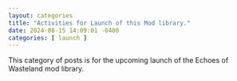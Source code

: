 ```yaml
---
layout: categories
title: "Activities for Launch of this Mod library."
date: 2024-08-15 14:09:01 -0400
categories: [ launch ]
---
```


This category of posts is for the upcoming launch of the Echoes of Wasteland mod library.
